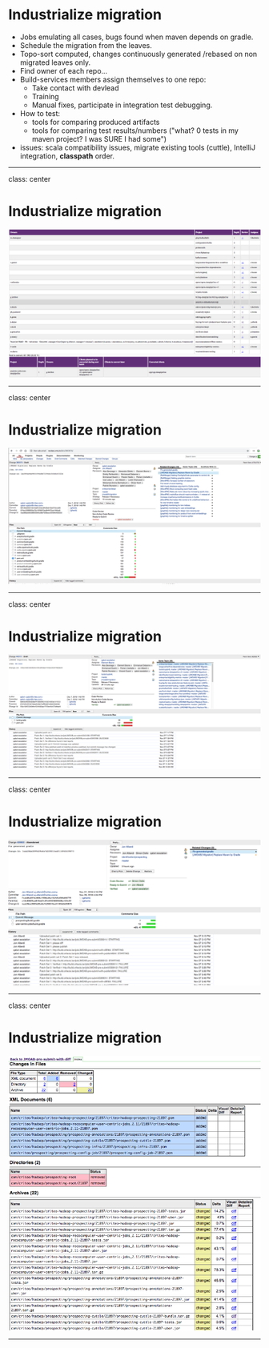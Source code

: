 # Industrialize migration

* Jobs emulating all cases, bugs found when maven depends on gradle.
* Schedule the migration from the leaves.
* Topo-sort computed, changes continuously generated /rebased on non migrated leaves only.
* Find owner of each repo...
* Build-services members assign themselves to one repo:
  * Take contact with devlead
  * Training
  * Manual fixes, participate in integration test debugging.
* How to test:
  * tools for comparing produced artifacts
  * tools for comparing test results/numbers ("what? 0 tests in my maven project? I was SURE I had some")
* issues: scala compatibility issues, migrate existing tools (cuttle), IntelliJ integration, __classpath__ order.

---
class: center
# Industrialize migration


![topo_sort](imgs/topo-sort.png)

---

class: center
# Industrialize migration


![conversion_change](imgs/conversion_change.png)

---

class: center
# Industrialize migration


![conversion_change_comments](imgs/conversion_change_comments.png)

---


class: center
# Industrialize migration


![conversion_please_diff_publish](imgs/conversion_please_diff_publish.png)

---

class: center
# Industrialize migration


![conversion_diff_first](imgs/conversion_diff_first.png)

---
